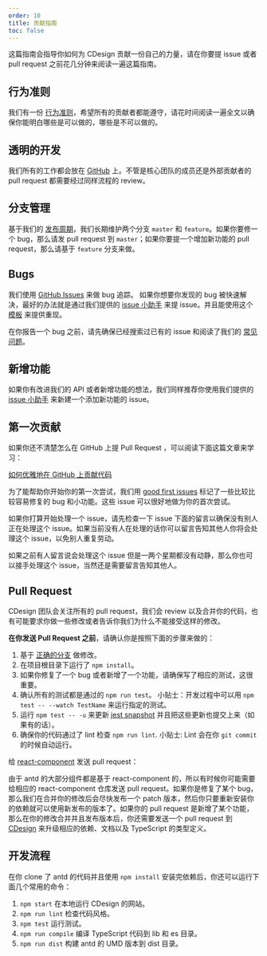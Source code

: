 ```yaml
---
order: 10
title: 贡献指南
toc: false
---
```


这篇指南会指导你如何为 CDesign 贡献一份自己的力量，请在你要提 issue 或者 pull request 之前花几分钟来阅读一遍这篇指南。

## 行为准则

我们有一份 [行为准则](https://github.com/ant-design/ant-design/blob/master/CODE_OF_CONDUCT.md)，希望所有的贡献者都能遵守，请花时间阅读一遍全文以确保你能明白哪些是可以做的，哪些是不可以做的。

## 透明的开发

我们所有的工作都会放在 [GitHub](https://github.com/ant-design) 上。不管是核心团队的成员还是外部贡献者的 pull request 都需要经过同样流程的 review。

## 分支管理

基于我们的 [发布周期](/changelog)，我们长期维护两个分支 `master` 和 `feature`。如果你要修一个 bug，那么请发 pull request 到 `master`；如果你要提一个增加新功能的 pull request，那么请基于 `feature` 分支来做。

## Bugs

我们使用 [GitHub Issues](https://github.com/ant-design/ant-design/issues) 来做 bug 追踪。 如果你想要你发现的 bug 被快速解决，最好的办法就是通过我们提供的 [issue 小助手](http://new-issue.ant.design) 来提 issue。并且能使用这个 [模板](https://u.ant.design/codesandbox-repro) 来提供重现。

在你报告一个 bug 之前，请先确保已经搜索过已有的 issue 和阅读了我们的 [常见问题](/docs/react/faq)。

## 新增功能

如果你有改进我们的 API 或者新增功能的想法，我们同样推荐你使用我们提供的 [issue 小助手](http://new-issue.ant.design) 来新建一个添加新功能的 issue。

## 第一次贡献

如果你还不清楚怎么在 GitHub 上提 Pull Request ，可以阅读下面这篇文章来学习：

[如何优雅地在 GitHub 上贡献代码](https://segmentfault.com/a/1190000000736629)

为了能帮助你开始你的第一次尝试，我们用 [good first issues](https://github.com/ant-design/ant-design/issues?q=is%3Aissue+is%3Aopen+label%3A%22good+first+issue%22) 标记了一些比较比较容易修复的 bug 和小功能。这些 issue 可以很好地做为你的首次尝试。

如果你打算开始处理一个 issue，请先检查一下 issue 下面的留言以确保没有别人正在处理这个 issue。如果当前没有人在处理的话你可以留言告知其他人你将会处理这个 issue，以免别人重复劳动。

如果之前有人留言说会处理这个 issue 但是一两个星期都没有动静，那么你也可以接手处理这个 issue，当然还是需要留言告知其他人。

## Pull Request

CDesign 团队会关注所有的 pull request，我们会 review 以及合并你的代码，也有可能要求你做一些修改或者告诉你我们为什么不能接受这样的修改。

**在你发送 Pull Request 之前**，请确认你是按照下面的步骤来做的：

1. 基于 [正确的分支](#分支管理) 做修改。
2. 在项目根目录下运行了 `npm install`。
3. 如果你修复了一个 bug 或者新增了一个功能，请确保写了相应的测试，这很重要。
4. 确认所有的测试都是通过的 `npm run test`。 小贴士：开发过程中可以用 `npm test -- --watch TestName` 来运行指定的测试。
5. 运行 `npm test -- -u` 来更新 [jest snapshot](http://facebook.github.io/jest/docs/en/snapshot-testing.html#snapshot-testing-with-jest) 并且把这些更新也提交上来（如果有的话）。
6. 确保你的代码通过了 lint 检查 `npm run lint`. 小贴士: Lint 会在你 `git commit` 的时候自动运行。

给 [react-component](https://github.com/react-component/) 发送 pull request：

由于 antd 的大部分组件都是基于 react-component 的，所以有时候你可能需要给相应的 react-component 仓库发送 pull request。如果你是修复了某个 bug，那么我们在合并你的修改后会尽快发布一个 patch 版本，然后你只要重新安装你的依赖就可以使用新发布的版本了。如果你的 pull request 是新增了某个功能，那么在你的修改合并并且发布版本后，你还需要发送一个 pull request 到 [CDesign](https://github.com/ant-design/ant-design/) 来升级相应的依赖、文档以及 TypeScript 的类型定义。

## 开发流程

在你 clone 了 antd  的代码并且使用 `npm install` 安装完依赖后，你还可以运行下面几个常用的命令：

1. `npm start` 在本地运行 CDesign 的网站。
2. `npm run lint` 检查代码风格。
3. `npm test` 运行测试。
4. `npm run compile` 编译 TypeScript 代码到 lib 和 es 目录。
5. `npm run dist` 构建 antd 的 UMD 版本到 dist 目录。
